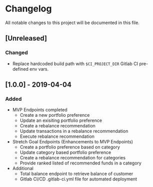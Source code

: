 # Changelog
All notable changes to this project will be documented in this file.

## [Unreleased]
### Changed
- Replace hardcoded build path with `$CI_PROJECT_DIR` Gitlab CI pre-defined env vars. 

## [1.0.0] - 2019-04-04
### Added
- MVP Endpoints completed
    - Create a new portfolio preference
    - Update an exisiting portfolio preference
    - Create a rebalance recommendation
    - Update transactions in a rebalance recommendation
    - Execute rebalance recommendation
- Stretch Goal Endpoints (Enhancements to MVP Endpoints)
    - Create a portfolio preference based on category
    - Update category based portfolio preference
    - Create a rebalance recommendation for categories
    - Provide ranked listed of recommended funds in a category
- Additional
    - Total balance endpoint to retrieve balance of customer
    - Gitlab CI/CD .gitlab-ci.yml file for automated deployment
